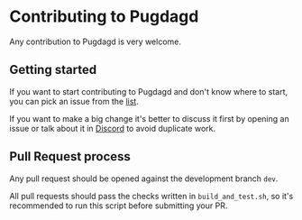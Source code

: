 # Contributing to Pugdagd

Any contribution to Pugdagd is very welcome.

## Getting started

If you want to start contributing to Pugdagd and don't know where to start, you can pick an issue from
the [list](https://github.com/pugdag/pugdagd/issues).

If you want to make a big change it's better to discuss it first by opening an issue or talk about it in
[Discord](https://discord.gg/WmGhhzk) to avoid duplicate work.

## Pull Request process

Any pull request should be opened against the development branch `dev`.

All pull requests should pass the checks written in `build_and_test.sh`, so it's recommended to run this script before
submitting your PR.